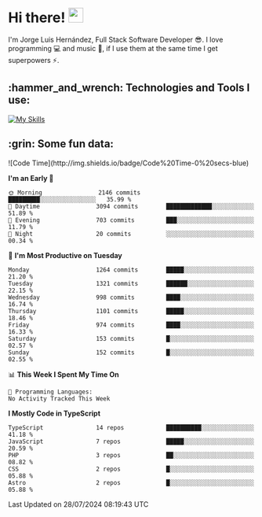 <h1 align="left">
 <abc>
  <br>Hi there! <img src="https://user-images.githubusercontent.com/42378118/110234147-e3259600-7f4e-11eb-95be-0c4047144dea.gif" width="30"><br>
 </abc>
</h1>

I'm Jorge Luis Hernández, Full Stack Software Developer :sunglasses:. I love programming :computer: and music :musical_score:, if I use them at the same time I get superpowers :zap:. 


<h2 align="left">:hammer_and_wrench: Technologies and Tools I use:</h2>

[![My Skills](https://skillicons.dev/icons?i=js,ts,html,css,py,vue,react,next,nest,postgres,mysql)](https://skillicons.dev)

<h2 align="left">:grin: Some fun data:</h2>
<!--START_SECTION:waka-->
![Code Time](http://img.shields.io/badge/Code%20Time-0%20secs-blue)

**I'm an Early 🐤** 

```text
🌞 Morning                2146 commits        █████████░░░░░░░░░░░░░░░░   35.99 % 
🌆 Daytime                3094 commits        █████████████░░░░░░░░░░░░   51.89 % 
🌃 Evening                703 commits         ███░░░░░░░░░░░░░░░░░░░░░░   11.79 % 
🌙 Night                  20 commits          ░░░░░░░░░░░░░░░░░░░░░░░░░   00.34 % 
```
📅 **I'm Most Productive on Tuesday** 

```text
Monday                   1264 commits        █████░░░░░░░░░░░░░░░░░░░░   21.20 % 
Tuesday                  1321 commits        ██████░░░░░░░░░░░░░░░░░░░   22.15 % 
Wednesday                998 commits         ████░░░░░░░░░░░░░░░░░░░░░   16.74 % 
Thursday                 1101 commits        █████░░░░░░░░░░░░░░░░░░░░   18.46 % 
Friday                   974 commits         ████░░░░░░░░░░░░░░░░░░░░░   16.33 % 
Saturday                 153 commits         █░░░░░░░░░░░░░░░░░░░░░░░░   02.57 % 
Sunday                   152 commits         █░░░░░░░░░░░░░░░░░░░░░░░░   02.55 % 
```


📊 **This Week I Spent My Time On** 

```text
💬 Programming Languages: 
No Activity Tracked This Week
```

**I Mostly Code in TypeScript** 

```text
TypeScript               14 repos            ██████████░░░░░░░░░░░░░░░   41.18 % 
JavaScript               7 repos             █████░░░░░░░░░░░░░░░░░░░░   20.59 % 
PHP                      3 repos             ██░░░░░░░░░░░░░░░░░░░░░░░   08.82 % 
CSS                      2 repos             █░░░░░░░░░░░░░░░░░░░░░░░░   05.88 % 
Astro                    2 repos             █░░░░░░░░░░░░░░░░░░░░░░░░   05.88 % 
```




 Last Updated on 28/07/2024 08:19:43 UTC
<!--END_SECTION:waka-->
